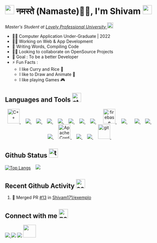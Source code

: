 # <img src="https://emojis.slackmojis.com/emojis/images/1531849430/4246/blob-sunglasses.gif?1531849430" width="30"/> नमस्ते (Namaste)🙏🏻, I'm Shivam <img title="meow attention blob cats" loading="lazy" src="https://emojis.slackmojis.com/emojis/images/1643515259/12806/meow_attention.png?1643515259" height="30" width="30">

<p>
    <em>Master's Student at 
    <a href="https://www.lpu.in/">Lovely Professional University
    </a>
    <img src="https://emojis.slackmojis.com/emojis/images/1643515023/10521/meow_code.gif?1643515023" height="20" width="20"/>
    </em>
</p>

- 👨‍🎓 Computer Application Under-Graduate | 2022
- 👩‍💻 Working on Web & App Development
- 📝 Writing Words, Compiling Code
- 🤝🏻 Looking to collaborate on OpenSource Projects
- 🎯 Goal : To be a better Developer
- ⚡ Fun Facts :
  - I like Curry and Rice 🍛
  - I like to Draw and Animate 🎨
  - I like playing Games 🎮

## Languages and Tools <img alt="stockrocket random" title="stockrocket random" loading="lazy" src="https://emojis.slackmojis.com/emojis/images/1643515207/12254/stockrocket.gif?1643515207" height="30" width="auto">

<p align="center">
    <!-- C++ -->
    <a href="https://cplusplus.com/" target="_blank">
        <img src="https://upload.wikimedia.org/wikipedia/commons/1/18/ISO_C%2B%2B_Logo.svg" alt="C++" width="40" height="48"/> 
    </a>
    &nbsp; &nbsp;
    <!-- Java -->
    <a href="https://www.java.com" target="_blank">
        <img src="https://img.icons8.com/color/48/000000/java-coffee-cup-logo.png"/> 
    </a>
    &nbsp; &nbsp;
    <!-- HTML -->
    <a href="https://www.w3.org/html/" target="_blank"> 
        <img src="https://img.icons8.com/color/48/000000/html-5.png"/> 
    </a> 
    &nbsp; &nbsp;
    <!-- CSS -->
    <a href="https://www.w3schools.com/css/" target="_blank"> 
        <img src="https://img.icons8.com/color/48/000000/css3.png"/> 
    </a> 
    &nbsp; &nbsp;
    <!-- Bootstrap -->
    <a href="https://getbootstrap.com" target="_blank"> 
        <img src="https://img.icons8.com/color/48/000000/bootstrap.png"/> 
    </a> 
    &nbsp; &nbsp;
    <!-- JS -->
    <a href="https://developer.mozilla.org/en-US/docs/Web/JavaScript" target="_blank"> 
        <img src="https://img.icons8.com/color/48/000000/javascript.png"/> 
    </a> 
    &nbsp; &nbsp;
    <!-- React -->
    <a href="https://reactjs.org/" target="_blank"> 
        <img src="https://img.icons8.com/color/48/000000/react-native.png"/> 
    </a> 
    &nbsp; &nbsp;
    <!-- NodeJS -->
    <a style="padding-right:8px;" href="https://nodejs.org" target="_blank">
        <img src="https://img.icons8.com/color/48/000000/nodejs.png"/> 
    </a> 
    &nbsp; &nbsp;
    <!-- Firebase -->
    <a href="https://firebase.google.com/" target="_blank" rel="noreferrer">
        <img src="https://www.vectorlogo.zone/logos/firebase/firebase-icon.svg" alt="firebase" width="40" height="48"/> 
    </a> 
    &nbsp; &nbsp;
    <!-- MySQL -->
    <a style="padding-right:8px;" href="https://www.mysql.com/" target="_blank">
        <img src="https://img.icons8.com/fluent/48/000000/mysql-logo.png"/> 
    </a> 
    &nbsp; &nbsp;
    <!-- Android -->
    <a href="https://developer.android.com/studio" target="_blank">
        <img src="https://img.icons8.com/color/48/000000/android-os.png"/>
    </a> 
    &nbsp; &nbsp;
    <!-- Xamarin -->
    <a href="https://dotnet.microsoft.com/en-us/apps/xamarin" target="_blank">
        <img src="https://img.icons8.com/color/48/000000/xamarin.png"/> 
    </a>
    &nbsp; &nbsp;
    <!-- Ionic -->
    <a href="https://ionicframework.com/" target="_blank">
        <img src="https://img.icons8.com/color/48/000000/ionic.png"/>
    </a>
    &nbsp; &nbsp;
    <!-- Apache Cordova -->
    <a href="https://cordova.apache.org/" target="_blank">
        <img src="https://www.vectorlogo.zone/logos/apache_cordova/apache_cordova-icon.svg" alt="Apache Cordova" width="40" height="48"/>
    </a> 
    &nbsp; &nbsp;
    <!-- Adobe Photoshop -->
    <a href="https://www.adobe.com/in/products/photoshop.html" target="_blank">
        <img src="https://img.icons8.com/color/48/000000/adobe-photoshop--v1.png"/>
    </a> 
    &nbsp; &nbsp;
    <!-- Adobe Animate -->
    <a href="https://www.adobe.com/in/products/animate.html" target="_blank">
        <img src="https://img.icons8.com/color/48/000000/adobe-animate.png"/>
    </a> 
    &nbsp; &nbsp;
    <!-- Git -->
    <a href="https://git-scm.com/" target="_blank" rel="noreferrer"> 
        <img src="https://www.vectorlogo.zone/logos/git-scm/git-scm-icon.svg" alt="git" width="40" height="48"/> 
    </a> 
    &nbsp; &nbsp;
    <!-- Linux -->
    <!-- 
    <a href="https://www.linux.org/" target="_blank" rel="noreferrer"> 
        <img src="https://raw.githubusercontent.com/devicons/devicon/master/icons/linux/linux-original.svg" alt="linux" width="40" height="48"/> 
    </a> 
    &nbsp; &nbsp; 
    -->
</p>

## Github Status <img alt="trophy random" title="trophy random" loading="lazy" src="https://emojis.slackmojis.com/emojis/images/1643515314/13343/trophy.gif?1643515314" height="30">

[![Top Langs](https://github-readme-stats.vercel.app/api/top-langs/?username=shivam171&hide_border=true&text_color=#00000)](https://github.com/shivam171/github-readme-stats) &nbsp; &nbsp;<img src="https://github-readme-stats.vercel.app/api?username=shivam171&count_private=true&show_icons=true&hide_border=true" >

## Recent Github Activity <img alt="activity monitor random" title="activity monitor random" loading="lazy" src="https://emojis.slackmojis.com/emojis/images/1643509570/42506/activity_monitor.png?1643509570" height="30">

<!--START_SECTION:activity-->
1. 🎉 Merged PR [#13](https://github.com/Shivam171/exemplo/pull/13) in [Shivam171/exemplo](https://github.com/Shivam171/exemplo)
<!--END_SECTION:activity-->

## Connect with me <img alt="paw wave random" title="paw wave random" loading="lazy" src="https://emojis.slackmojis.com/emojis/images/1643515293/13136/paw_wave.gif?1643515293" height="30">

<p align="left">
<!-- Twitter -->
<a href = "https://twitter.com/shivam171op"><img src="https://img.icons8.com/fluency/40/000000/twitter.png"/>
<!-- Linkedin -->
<a href = "http://linkedin.com/in/shivam-prakash-643996176"><img src="https://img.icons8.com/fluency/40/000000/linkedin-circled.png"/></a>
<!-- Instagram -->
<a href = "https://www.instagram.com/itsshiv.op/"><img src="https://img.icons8.com/fluency/40/000000/instagram-new.png"/></a>
<!-- Hacker Rank -->
<a href = "https://www.hackerrank.com/shiv_op"><img src="https://cdn.worldvectorlogo.com/logos/hackerrank.svg" height="42"/></a>
</p>
